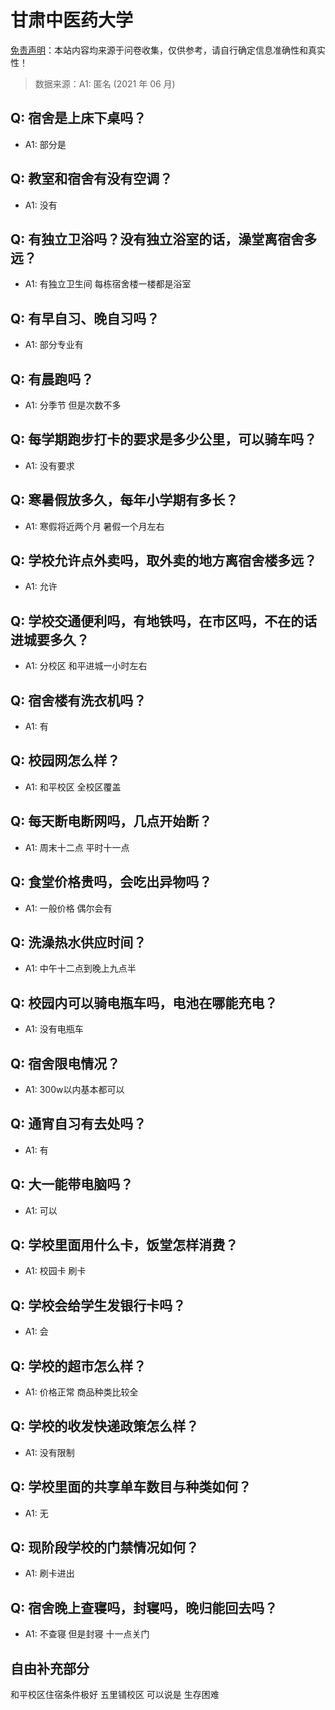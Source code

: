 # 甘肃中医药大学

[免责声明](https://colleges.chat/#_3)：本站内容均来源于问卷收集，仅供参考，请自行确定信息准确性和真实性！

> 数据来源：A1: 匿名 (2021 年 06 月)

## Q: 宿舍是上床下桌吗？

- A1: 部分是

## Q: 教室和宿舍有没有空调？

- A1: 没有

## Q: 有独立卫浴吗？没有独立浴室的话，澡堂离宿舍多远？

- A1: 有独立卫生间 每栋宿舍楼一楼都是浴室

## Q: 有早自习、晚自习吗？

- A1: 部分专业有

## Q: 有晨跑吗？

- A1: 分季节 但是次数不多

## Q: 每学期跑步打卡的要求是多少公里，可以骑车吗？

- A1: 没有要求

## Q: 寒暑假放多久，每年小学期有多长？

- A1: 寒假将近两个月 暑假一个月左右

## Q: 学校允许点外卖吗，取外卖的地方离宿舍楼多远？

- A1: 允许

## Q: 学校交通便利吗，有地铁吗，在市区吗，不在的话进城要多久？

- A1: 分校区 和平进城一小时左右

## Q: 宿舍楼有洗衣机吗？

- A1: 有

## Q: 校园网怎么样？

- A1: 和平校区 全校区覆盖

## Q: 每天断电断网吗，几点开始断？

- A1: 周末十二点 平时十一点

## Q: 食堂价格贵吗，会吃出异物吗？

- A1: 一般价格 偶尔会有

## Q: 洗澡热水供应时间？

- A1: 中午十二点到晚上九点半

## Q: 校园内可以骑电瓶车吗，电池在哪能充电？

- A1: 没有电瓶车

## Q: 宿舍限电情况？

- A1: 300w以内基本都可以

## Q: 通宵自习有去处吗？

- A1: 有

## Q: 大一能带电脑吗？

- A1: 可以

## Q: 学校里面用什么卡，饭堂怎样消费？

- A1: 校园卡 刷卡

## Q: 学校会给学生发银行卡吗？

- A1: 会

## Q: 学校的超市怎么样？

- A1: 价格正常 商品种类比较全

## Q: 学校的收发快递政策怎么样？

- A1: 没有限制

## Q: 学校里面的共享单车数目与种类如何？

- A1: 无

## Q: 现阶段学校的门禁情况如何？

- A1: 刷卡进出

## Q: 宿舍晚上查寝吗，封寝吗，晚归能回去吗？

- A1: 不查寝 但是封寝 十一点关门

## 自由补充部分

和平校区住宿条件极好 五里铺校区 可以说是 生存困难